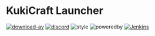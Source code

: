 # KukiCraft Launcher

[![download-av]](https://web.sascha-t.de/jenkins/job/KukiTeam/job/ts-kukilauncher/job/master/lastSuccessfulBuild/)
[![discord]](https://discord.gg/7GqtS9Z)
![style]
![poweredby]
[![Jenkins](https://img.shields.io/jenkins/s/https/jenkins.qa.ubuntu.com/view/Precise/view/All%20Precise/job/precise-desktop-amd64_default.svg)](https://web.sascha-t.de/jenkins/job/KukiTeam/job/ts-kukilauncher/)

[discord]: https://img.shields.io/badge/chat-Discord-blue.svg?style=flat-square
[style]: https://img.shields.io/badge/CodeStyle-Random%3F-blue.svg?style=flat-square
[download-av]: https://img.shields.io/badge/Release-Available-brightgreen.svg?style=flat-square

[poweredby]: https://img.shields.io/badge/Powered%20by-Electron-lightgrey.svg?style=flat-square
